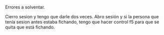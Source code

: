Errores a solventar.

Cierro sesion y tengo que darle dos veces.
Abro sesión y si la persona que tenía sesion antes estaba fichando, tengo que hacer control f5 para que se quita que está fichando.
